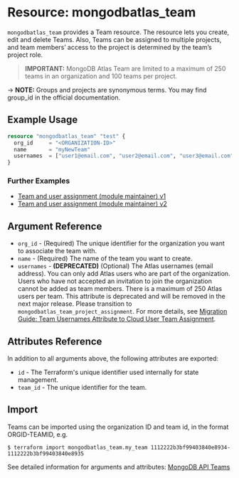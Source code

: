 # Resource: mongodbatlas_team

`mongodbatlas_team` provides a Team resource. The resource lets you create, edit and delete Teams. Also, Teams can be assigned to multiple projects, and team members’ access to the project is determined by the team’s project role.

> **IMPORTANT:** MongoDB Atlas Team are limited to a maximum of 250 teams in an organization and 100 teams per project.

-> **NOTE:** Groups and projects are synonymous terms. You may find group_id in the official documentation.

## Example Usage

```terraform
resource "mongodbatlas_team" "test" {
  org_id     = "<ORGANIZATION-ID>"
  name       = "myNewTeam"
  usernames  = ["user1@email.com", "user2@email.com", "user3@email.com"]
}
```

### Further Examples
- [Team and user assignment (module maintainer) v1](https://github.com/mongodb/terraform-provider-mongodbatlas/tree/master/examples/migrate_user_team_assignment/module_maintainer/v1)
- [Team and user assignment (module maintainer) v2](https://github.com/mongodb/terraform-provider-mongodbatlas/tree/master/examples/migrate_user_team_assignment/module_maintainer/v2)

## Argument Reference

* `org_id` - (Required) The unique identifier for the organization you want to associate the team with.
* `name` - (Required) The name of the team you want to create.
* `usernames` - **(DEPRECATED)** (Optional) The Atlas usernames (email address). You can only add Atlas users who are part of the organization. Users who have not accepted an invitation to join the organization cannot be added as team members. There is a maximum of 250 Atlas users per team. This attribute is deprecated and will be removed in the next major release. Please transition to `mongodbatlas_team_project_assignment`. For more details, see [Migration Guide: Team Usernames Attribute to Cloud User Team Assignment](https://registry.terraform.io/providers/mongodb/mongodbatlas/latest/docs/guides/cloud_user_team_assignment_migration_guide.md).

## Attributes Reference

In addition to all arguments above, the following attributes are exported:

* `id` -	The Terraform's unique identifier used internally for state management.
* `team_id` - The unique identifier for the team.

## Import

Teams can be imported using the organization ID and team id, in the format ORGID-TEAMID, e.g.

```
$ terraform import mongodbatlas_team.my_team 1112222b3bf99403840e8934-1112222b3bf99403840e8935
```

See detailed information for arguments and attributes: [MongoDB API Teams](https://docs.atlas.mongodb.com/reference/api/teams-create-one/)

